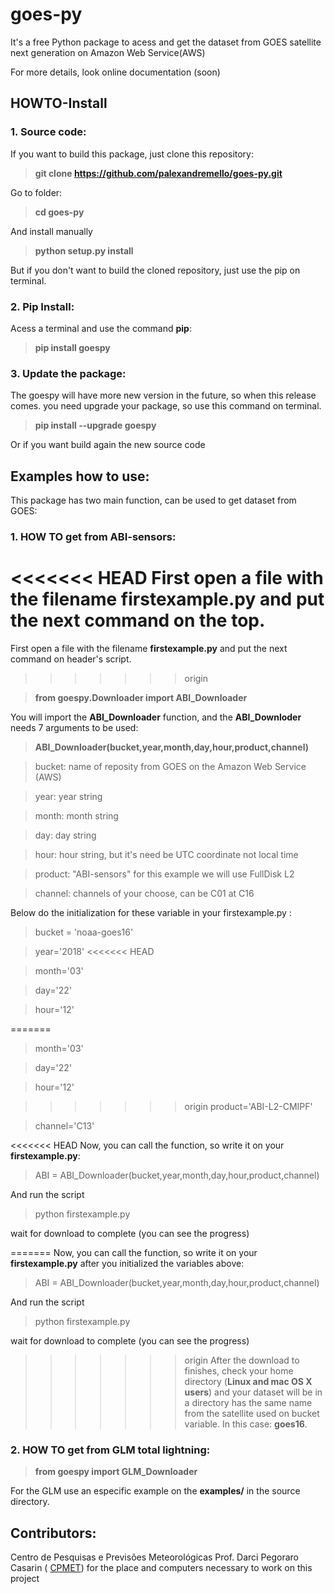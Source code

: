 # goes-py 

 It's a free Python package to acess and get the dataset from GOES satellite next generation on Amazon Web Service(AWS)
 
 For more details, look online documentation (soon)

## HOWTO-Install 
 
 ### 1. Source code:
 
 If you want to build this package, just clone this repository:

 >**git clone https://github.com/palexandremello/goes-py.git**

 Go to folder:

>**cd goes-py** 

 And install manually

>**python setup.py install**

But if you don't want to build the cloned repository, just use the pip on terminal.

 ### 2. Pip Install: 
 
  Acess a terminal and use the command **pip**:
  
  > **pip install goespy**

 ### 3. Update the package:
 
The goespy will have more new version in the future, so when this release comes. you need upgrade your package, so use this command on terminal.

 > **pip install --upgrade goespy** 
 
 Or if you want build again the new source code
 
 ## Examples how to use:

 This package has two main function, can be used to get dataset from GOES:

 ### 1. HOW TO get from ABI-sensors:
 
<<<<<<< HEAD
First open a file with the filename **firstexample.py** and put the next command on the top.
=======
First open a file with the filename **firstexample.py** and put the next command on header's script.
>>>>>>> origin

> **from goespy.Downloader import ABI_Downloader**

You will import the **ABI_Downloader** function, and the **ABI_Downloder** needs 7 arguments to be used:

> **ABI_Downloader(bucket,year,month,day,hour,product,channel)**

>bucket: name of reposity from GOES on the Amazon Web Service (AWS)

>year: year string 

>month: month string 

>day: day string

>hour: hour string, but it's need be UTC coordinate not local time

>product: "ABI-sensors" for this example we will use FullDisk L2

>channel: channels of your choose, can be C01 at C16

Below do the initialization for these variable in your firstexample.py :

>  bucket = 'noaa-goes16'

>  year='2018'
<<<<<<< HEAD

> month='03'

> day='22'

> hour='12'

=======

> month='03'

> day='22'

> hour='12'

>>>>>>> origin
> product='ABI-L2-CMIPF'

> channel='C13'

<<<<<<< HEAD
Now, you can call the function, so write it on your **firstexample.py**:
> ABI = ABI_Downloader(bucket,year,month,day,hour,product,channel)


And run the script 

> python firstexample.py 

wait for download to complete (you can see the progress)

=======
Now, you can call the function, so write it on your **firstexample.py** after you initialized the variables above:
> ABI = ABI_Downloader(bucket,year,month,day,hour,product,channel)

And run the script 

> python firstexample.py 

wait for download to complete (you can see the progress)

>>>>>>> origin
After the download to finishes, check your home directory (**Linux and mac OS X users**) and your dataset will be in a directory has the same name from the satellite used on bucket variable. In this case: **goes16**.

 ### 2. HOW TO get from GLM total lightning:
 
> **from goespy import GLM_Downloader**

For the GLM use an especific example on the **examples/** in the source directory.

 ## Contributors: 
 Centro de Pesquisas e Previsões Meteorológicas Prof. Darci Pegoraro Casarin ( <a href="https://wp.ufpel.edu.br/cppmet/">CPMET</a>) for the place and computers necessary to work on this project 

